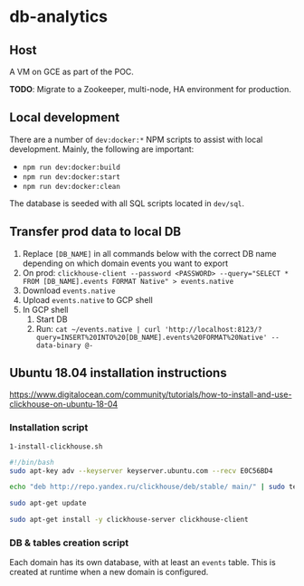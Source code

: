 # db-analytics

## Host

A VM on GCE as part of the POC.

**TODO**: Migrate to a Zookeeper, multi-node, HA environment for production.

## Local development

There are a number of `dev:docker:*` NPM scripts to assist with local development. Mainly,
the following are important:

- `npm run dev:docker:build`
- `npm run dev:docker:start`
- `npm run dev:docker:clean`

The database is seeded with all SQL scripts located in `dev/sql`.

## Transfer prod data to local DB

1. Replace `[DB_NAME]` in all commands below with the correct DB name depending on which domain events you want to export
1. On prod: `clickhouse-client --password <PASSWORD> --query="SELECT * FROM [DB_NAME].events FORMAT Native" > events.native`
1. Download `events.native`
1. Upload `events.native` to GCP shell
1. In GCP shell
   1. Start DB
   1. Run: `cat ~/events.native | curl 'http://localhost:8123/?query=INSERT%20INTO%20[DB_NAME].events%20FORMAT%20Native' --data-binary @-`

## Ubuntu 18.04 installation instructions

https://www.digitalocean.com/community/tutorials/how-to-install-and-use-clickhouse-on-ubuntu-18-04

### Installation script

`1-install-clickhouse.sh`

```bash
#!/bin/bash
sudo apt-key adv --keyserver keyserver.ubuntu.com --recv E0C56BD4

echo "deb http://repo.yandex.ru/clickhouse/deb/stable/ main/" | sudo tee /etc/apt/sources.list.d/clickhouse.list

sudo apt-get update

sudo apt-get install -y clickhouse-server clickhouse-client
```

### DB & tables creation script

Each domain has its own database, with at least an `events` table. This is created at runtime
when a new domain is configured.
